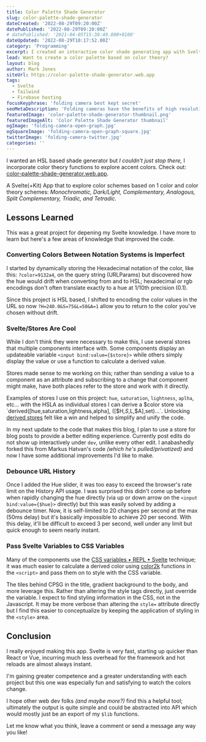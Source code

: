 ```yaml
---
title: Color Palette Shade Generator
slug: color-palette-shade-generator
dateCreated: '2022-08-29T09:20:00Z'
datePublished: '2022-08-29T09:20:00Z'
# datePublished: '2021-04-05T15:38:49.000+0100'
dateUpdated: '2022-08-29T10:17:52.00Z'
category: 'Programming'
excerpt: I created an interactive color shade generating app with Svelte
lead: Want to create a color palette based on color theory?
layout: blog
author: Mark Jones
siteUrl: https://color-palette-shade-generator.web.app
tags:
  - Svelte
  - Tailwind
  - Firebase hosting
focusKeyphrase: 'folding camera best kept secret'
seoMetaDescription: 'Folding cameras have the benefits of high resolution negatives but are so much more compact and often have amazing optics'
featuredImage: 'color-palette-shade-generator-thumbnail.png'
featuredImageAlt: 'Color Palette Shade Generator thumbnail'
ogImage: 'folding-camera-open-graph.jpg'
ogSquareImage: 'folding-camera-open-graph-square.jpg'
twitterImage: 'folding-camera-twitter.jpg'
categories: ''
---
```


I wanted an HSL based shade generator but *I couldn't just stop there,* I incorporate color theory functions to explore accent colors. Check out: [color-palette-shade-generator.web.app](https://color-palette-shade-generator.web.app/).

A Svelte(+Kit) App that to explore color schemes based on 1 color and color theory schemes: *Monochromatic, Dark/Light, Complementary, Analogous, Split Complementary, Triadic, and Tetradic.*

## Lessons Learned

This was a great project for depening my Svelte knowledge. I have more to learn but here's a few areas of knowledge that improved the code.

### Converting Colors Between Notation Systems is Imperfect

I started by dynamically storing the Hexadecimal notation of the color, like this: `?color=9132a4`, on the query string (URLParams) but discovered how the hue would drift when converting from and to HSL; hexadecimal or rgb encodings don't often translate exactly to a hue at 1/10th precision (0.1). 

Since this project is HSL based, I shifted to encoding the color values in the URL so now `?H=240.0&S=75&L=50&A=1` allow you to return to the color you've chosen without drift.

### Svelte/Stores Are Cool

While I don't think they were necessary to make this, I use several stores that multiple components interface with. Some components display an updateable variable `<input bind:value={$store}>` while others simply display the value or use a function to calculate a derived value.

Stores made sense to me working on this; rather than sending a value to a component as an attribute and subscribing to a change that component might make, have both places refer to the store and work with it directly.

Examples of stores I use on this project: `hue`, `saturation`, `lightness`, `aplha`, etc... with the HSLA as individual stores I can derive a $color store via `derived([hue,saturation,lightness,alpha], ([$H,$S,$L,$A],set)...`. Unlocking [derived stores](https://svelte.dev/docs#run-time-svelte-store-derived) felt like a win and helped to simplify and unify the code.

In my next update to the code that makes this blog, I plan to use a store for blog posts to provide a better editing experience. Currently post edits do not show up interactively under `dev`, unlike every other edit. I anabashedly forked this from Markus Hatvan's code *(which he's pulled/privatized)* and now I have some additional improvements I'd like to make.

### Debounce URL History

Once I added the Hue slider, it was too easy to exceed the browser's rate limit on the History API usage. I was surprised this didn't come up before when rapidly changing the hue directly (via up or down arrow on the `<input bind:value={$hue}>` directly) but this was easily solved by adding a debounce timer. Now, it is self-limited to 20 changes per second at the max (50ms delay) but it's basically impossible to achieve 20 per second. With this delay, it'll be difficult to exceed 3 per second, well under any limit but quick enough to seem nearly instant.

### Pass Svelte Variables to CSS Variables

Many of the components use the [CSS variables • REPL • Svelte](https://svelte.dev/repl/4b1c649bc75f44eb9142dadc0322eccd?version=3.6.7) technique; it was much easier to calculate a derived color using [color2k](https://color2k.com/) functions in the `<script>` and pass them on to style with the CSS variable.

The tiles behind CPSG in the title, gradient background to the body, and more leverage this. Rather than altering the style tags directly, just override the variable. I expect to find styling information in the CSS, not in the Javascript. It may be more verbose than altering the `style=` attribute directly but I find this easier to conceptualize by keeping the application of styling in the `<style>` area.

## Conclusion

I really enjoyed making this app. Svelte is very fast, starting up quicker than React or Vue, incurring much less overhead for the framework and hot reloads are almost always instant.

I'm gaining greater competence and a greater understanding with each project but this one was especially fun and satisfying to watch the colors change.

I hope other web dev folks *(and maybe more?)* find this a helpful tool; ultimately the output is quite simple and could be abstracted into API which would mostly just be an export of my `$lib` functions.

Let me know what you think, leave a comment or send a message any way you like!